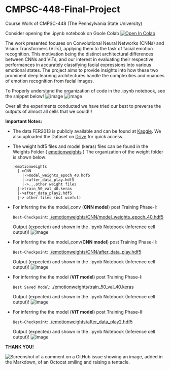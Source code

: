 # CMPSC-448-Final-Project
Course Work of CMPSC-448 (The Pennsylvania State University)

Consider opening the .ipynb notebook on Goole Colab [![Open In Colab](https://colab.research.google.com/assets/colab-badge.svg)](https://github.com/sabih411/CMPSC-448-Final-Project/blob/main/CMPSC448_Final_Project.ipynb) 

The work presented focuses on Convolutional Neural Networks (CNNs) and Vision Transformers (ViTs), applying them to the task of facial emotion recognition. This motivation being the distinct architectural differences between CNNs and ViTs, and our interest in evaluating their respective performances in accurately classifying facial expressions into various emotional states. The project aims to provide insights into how these two prominent deep learning architectures handle the complexities and nuances of emotion recognition from facial images.

To Properly understand the organization of code in the .ipynb notebook, see the snippet below! 
![image](https://github.com/sabih411/CMPSC-448-Final-Project/assets/47940851/aafee277-7b36-4ce4-8a5d-6dfbce22c2bc)
![image](https://github.com/sabih411/CMPSC-448-Final-Project/assets/47940851/2794b315-987e-4ba3-b173-190258024ccd)

Over all the experiments conducted we have tried our best to preverse the outputs of almost all cells that we could!!! 

**Important Notes:** 
* The data  FER2013 is publicly available and can be found at [Kaggle](https://www.kaggle.com/datasets/msambare/fer2013). We also uploaded the Dataset on [Drive](https://drive.google.com/drive/folders/1g8oSmjRX54X3iFKYlXEljUW9N8mDMCKM?usp=drive_link) for quick access. 
* The weight hdf5 files and model (keras) files can be found in the Weights Folder ( [emotionweights](https://drive.google.com/drive/folders/1Fok5Y0aOt1ZHwKf6mRq9m_9vxMCsV-2T?usp=sharing) ) The organization of the weight folder is shown below:
    ```
    |emotionweights
      |->CNN
        |->model_weights_epoch_40.hdf5
        |->after_data_play.hdf5
        |->...other weight files
      |->train_50_val_40.keras
      |->after_data_play2.hdf5
      |-> other files (not useful)
  ```
* For inferring the the model_conv (**CNN model**) post Training Phase-I:
  
  ```Best-Checkpoint```: [./emotionweights/CNN/model_weights_epoch_40.hdf5](https://drive.google.com/file/d/1-D4KPz3ruCIUN_GwczLRRstd7cFcnPnk/view?usp=sharing)
  
  Output (expected) and shown in the .ipynb Notebook (Inference cell output)!
  ![image](https://github.com/sabih411/CMPSC-448-Final-Project/assets/47940851/5024ea35-a592-49eb-98d5-b71c5f71279d)

  
* For inferring the the model_conv(**CNN model**) post Training Phase-II:
  
  ```Best-Checkpoint```: [./emotionweights/CNN/after_data_play.hdf5](https://drive.google.com/file/d/1wyWGc39OpnHw8ZEk9nYbguqdmjOpu6m6/view?usp=sharing)
  
  Output (expected) and shown in the .ipynb Notebook (Inference cell output)!
  ![image](https://github.com/sabih411/CMPSC-448-Final-Project/assets/47940851/ac3c8f3d-458c-4cba-b109-36c7010689ed)

  
* For inferring the the model (**ViT model**) post Training Phase-I:
  
  ```Best Saved Model```: [./emotionweights/train_50_val_40.keras](https://drive.google.com/file/d/1E9yvHvaZeHjVlNgZW4WJXgBMEZv714Ll/view?usp=sharing)
  
  Output (expected) and shown in the .ipynb Notebook (Inference cell output)!
  ![image](https://github.com/sabih411/CMPSC-448-Final-Project/assets/47940851/244f43b5-467d-4b00-9633-51fafd86543c)

  
* For inferring the the model (**ViT model**) post Training Phase-II:
  
  ```Best-Checkpoint```: [./emotionweights/after_data_play2.hdf5](https://drive.google.com/file/d/1-1kwZeJs9SSCVqn3FXrsmNvEf7yJbBy9/view?usp=sharing)
  
  Output (expected) and shown in the .ipynb Notebook (Inference cell output)!
  ![image](https://github.com/sabih411/CMPSC-448-Final-Project/assets/47940851/bdc85682-8c0d-499c-8e1e-80ce21d25f85)

  
**THANK YOU!**

![Screenshot of a comment on a GitHub issue showing an image, added in the Markdown, of an Octocat smiling and raising a tentacle.](https://myoctocat.com/assets/images/base-octocat.svg)
